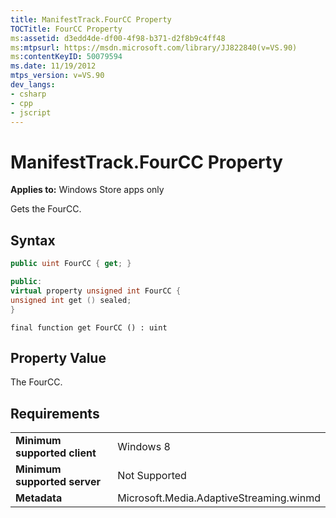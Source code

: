 ```yaml
---
title: ManifestTrack.FourCC Property
TOCTitle: FourCC Property
ms:assetid: d3edd4de-df00-4f98-b371-d2f8b9c4ff48
ms:mtpsurl: https://msdn.microsoft.com/library/JJ822840(v=VS.90)
ms:contentKeyID: 50079594
ms.date: 11/19/2012
mtps_version: v=VS.90
dev_langs:
- csharp
- cpp
- jscript
---
```


# ManifestTrack.FourCC Property

**Applies to:** Windows Store apps only

Gets the FourCC.

## Syntax

```csharp
public uint FourCC { get; }
```

```cpp
public:
virtual property unsigned int FourCC {
unsigned int get () sealed;
}
```

```jscript
final function get FourCC () : uint
```

## Property Value

The FourCC.

## Requirements

|||
|--- |--- |
|**Minimum supported client**|Windows 8|
|**Minimum supported server**|Not Supported|
|**Metadata**|Microsoft.Media.AdaptiveStreaming.winmd|

